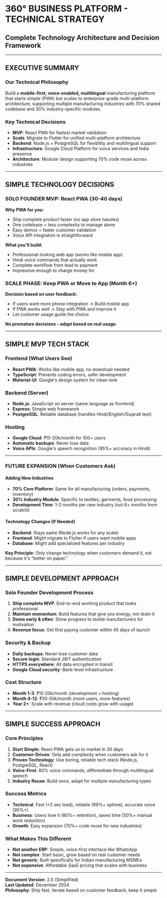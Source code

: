 # 360° BUSINESS PLATFORM - TECHNICAL STRATEGY
## Complete Technology Architecture and Decision Framework

---

## **EXECUTIVE SUMMARY**

### **Our Technical Philosophy**
Build a **mobile-first, voice-enabled, multilingual** manufacturing platform that starts simple (PWA) but scales to enterprise-grade multi-platform architecture, supporting multiple manufacturing industries with 70% shared codebase and 30% industry-specific modules.

### **Key Technical Decisions**
- **MVP**: React PWA for fastest market validation
- **Scale**: Migrate to Flutter for unified multi-platform architecture  
- **Backend**: Node.js + PostgreSQL for flexibility and multilingual support
- **Infrastructure**: Google Cloud Platform for voice services and India presence
- **Architecture**: Modular design supporting 70% code reuse across industries

---

## **SIMPLE TECHNOLOGY DECISIONS**

### **SOLO FOUNDER MVP: React PWA (30-40 days)**
**Why PWA for you:**
- Ship complete product faster (no app store hassles)
- One codebase = less complexity to manage alone
- Easy demos = faster customer validation
- Voice API integration is straightforward

**What you'll build:**
- Professional-looking web app (works like mobile app)
- Hindi voice commands that actually work
- Complete workflow from lead to payment
- Impressive enough to charge money for

### **SCALE PHASE: Keep PWA or Move to App (Month 6+)**
**Decision based on user feedback:**
- If users want more phone integration → Build mobile app
- If PWA works well → Stay with PWA and improve it
- Let customer usage guide the choice

**No premature decisions - adapt based on real usage.**

---

## **SIMPLE MVP TECH STACK**

### **Frontend (What Users See)**
- **React PWA**: Works like mobile app, no download needed
- **TypeScript**: Prevents coding errors, safer development
- **Material-UI**: Google's design system for clean look

### **Backend (Server)**
- **Node.js**: JavaScript on server (same language as frontend)
- **Express**: Simple web framework
- **PostgreSQL**: Reliable database (handles Hindi/English/Gujarati text)

### **Hosting**
- **Google Cloud**: ₹15-20k/month for 100+ users
- **Automatic backups**: Never lose data
- **Voice APIs**: Google's speech recognition (95%+ accuracy in Hindi)

---

### **FUTURE EXPANSION (When Customers Ask)**

#### **Adding New Industries**
- **70% Core Platform**: Same for all manufacturing (orders, payments, inventory)
- **30% Industry Module**: Specific to textiles, garments, food processing
- **Development Time**: 1-2 months per new industry (not 6+ months from scratch)

#### **Technology Changes (If Needed)**
- **Backend**: Stays same (Node.js works for any scale)
- **Frontend**: Might migrate to Flutter if users want mobile apps
- **Database**: Might add specialized features per industry

**Key Principle**: Only change technology when customers demand it, not because it's "better on paper."

---

## **SIMPLE DEVELOPMENT APPROACH**

### **Solo Founder Development Process**
1. **Ship complete MVP**: End-to-end working product that looks professional
2. **Maintain momentum**: Build features that give you energy, not drain it
3. **Demo early & often**: Show progress to textile manufacturers for motivation
4. **Revenue focus**: Get first paying customer within 45 days of launch

### **Security & Backup**
- **Daily backups**: Never lose customer data
- **Secure login**: Standard JWT authentication
- **HTTPS everywhere**: All data encrypted in transit
- **Google Cloud security**: Bank-level infrastructure

### **Cost Structure**
- **Month 1-3**: ₹15-20k/month (development + hosting)
- **Month 4-12**: ₹30-50k/month (more users, more features)
- **Year 2+**: Scale with revenue (cloud costs grow with usage)

---

## **SIMPLE SUCCESS APPROACH**

### **Core Principles**
1. **Start Simple**: React PWA gets us to market in 30 days
2. **Customer-Driven**: Only add complexity when customers ask for it  
3. **Proven Technology**: Use boring, reliable tech stack (Node.js, PostgreSQL, React)
4. **Voice-First**: 80% voice commands, differentiate through multilingual speech
5. **Industry Reuse**: Build once, adapt for multiple manufacturing types

### **Success Metrics**
- **Technical**: Fast (<2 sec load), reliable (99%+ uptime), accurate voice (95%+)
- **Business**: Users love it (80%+ retention), saves time (50%+ manual work reduction)
- **Growth**: Easy expansion (70%+ code reuse for new industries)

### **What Makes This Different**
- **Not another ERP**: Simple, voice-first interface like WhatsApp
- **Not complex**: Start basic, grow based on real customer needs  
- **Not generic**: Built specifically for Indian manufacturing MSMEs
- **Not expensive**: Affordable SaaS pricing that scales with business

---

**Document Version**: 2.0 (Simplified)  
**Last Updated**: December 2024  
**Philosophy**: Ship fast, iterate based on customer feedback, keep it simple